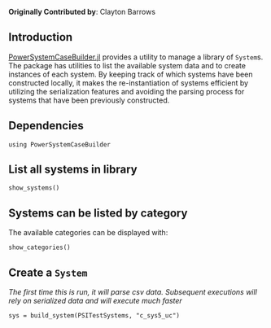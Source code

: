 **Originally Contributed by**: Clayton Barrows

## Introduction

[PowerSystemCaseBuilder.jl](https://github.com/NREL-Sienna/PowerSystemCaseBuilder.jl) provides a utility to manage a library of `System`s. The package has utilities to list the available system data and to create instances of each system. By keeping track of which systems have been constructed locally, it makes the re-instantiation of systems efficient by utilizing the serialization features and avoiding the parsing process for systems that have been previously constructed.

## Dependencies
```@repl psb
using PowerSystemCaseBuilder
```

## List all systems in library
```@repl psb
show_systems()
```

## Systems can be listed by category

The available categories can be displayed with:
```@repl psb
show_categories()
```

## Create a `System`

*The first time this is run, it will parse csv data. Subsequent executions will rely on serialized data and will execute much faster*

```@repl psb
sys = build_system(PSITestSystems, "c_sys5_uc")
```